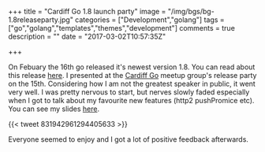 +++
title = "Cardiff Go 1.8 launch party"
image = "/img/bgs/bg-1.8releaseparty.jpg"
categories = ["Development","golang"]
tags = ["go","golang","templates","themes","development"]
comments = true
description = ""
date = "2017-03-02T10:57:35Z"

+++

On Febuary the 16th go released it's newest version 1.8. You can read about this release [here](https://blog.golang.org/go1.8). I presented at the [Cardiff Go](https://www.meetup.com/Cardiff-Go-Meetup/events/237158460/) meetup group's release party on the 15th. Considering how I am not the greatest speaker in public, it went very well. I was pretty nervous to start, but nerves slowly faded especially when I got to talk about my favourite new features (http2 pushPromice etc). You can see my slides [here](https://talks.godoc.org/github.com/plod/go-1.8-release-party/presentation.slide#1). 

{{< tweet 831942961294405633 >}}

Everyone seemed to enjoy and I got a lot of positive feedback afterwards.